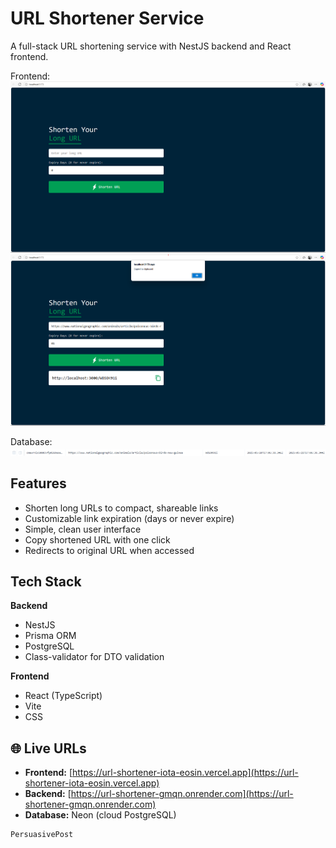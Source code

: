 # URL Shortener Service

A full-stack URL shortening service with NestJS backend and React frontend.

Frontend:
![1747760680241](image/README/1747760680241.png)
![1747760842796](image/README/1747760842796.png)

Database:
![1747760871829](image/README/1747760871829.png)

## Features

- Shorten long URLs to compact, shareable links
- Customizable link expiration (days or never expire)
- Simple, clean user interface
- Copy shortened URL with one click
- Redirects to original URL when accessed

## Tech Stack

**Backend**

- NestJS
- Prisma ORM
- PostgreSQL
- Class-validator for DTO validation

**Frontend**

- React (TypeScript)
- Vite
- CSS

## 🌐 Live URLs

- **Frontend:** [https://url-shortener-iota-eosin.vercel.app](https://url-shortener-iota-eosin.vercel.app)  
- **Backend:** [https://url-shortener-gmqn.onrender.com](https://url-shortener-gmqn.onrender.com)  
- **Database:** Neon (cloud PostgreSQL)

```sql
PersuasivePost
```
